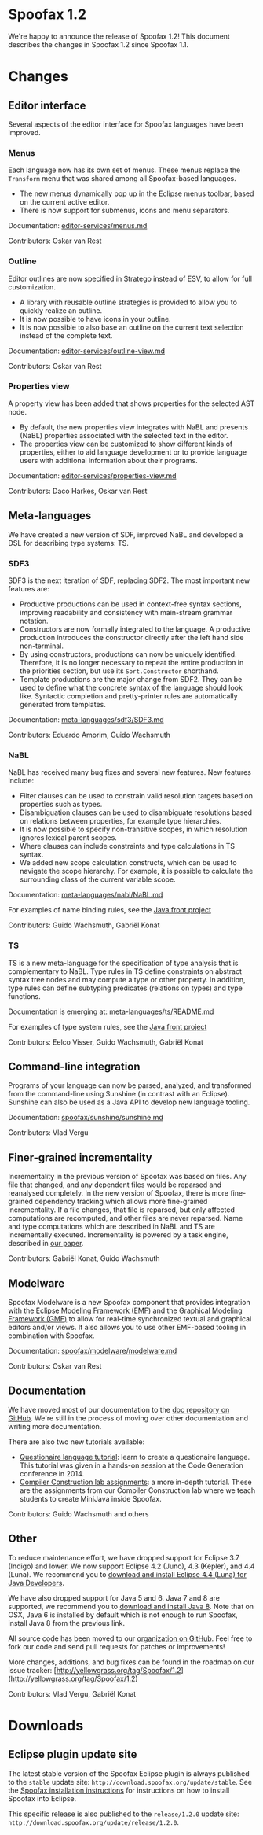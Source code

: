 # Spoofax 1.2

We're happy to announce the release of Spoofax 1.2! This document describes the changes in Spoofax 1.2 since Spoofax 1.1.

# Changes

## Editor interface

Several aspects of the editor interface for Spoofax languages have been improved.

### Menus

Each language now has its own set of menus. These menus replace the `Transform` menu that was shared among all Spoofax-based languages.

- The new menus dynamically pop up in the Eclipse menus toolbar, based on the current active editor.
- There is now support for submenus, icons and menu separators.

Documentation: [editor-services/menus.md](../../editor-services/menus.md)

Contributors: Oskar van Rest

### Outline

Editor outlines are now specified in Stratego instead of ESV, to allow for full customization.

- A library with reusable outline strategies is provided to allow you to quickly realize an outline.
- It is now possible to have icons in your outline.
- It is now possible to also base an outline on the current text selection instead of the complete text.

Documentation: [editor-services/outline-view.md](../../editor-services/outline-view.md)

Contributors: Oskar van Rest

### Properties view

A property view has been added that shows properties for the selected AST node.

- By default, the new properties view integrates with NaBL and presents (NaBL) properties associated with the selected text in the editor.
- The properties view can be customized to show different kinds of properties, either to aid language development or to provide language users with additional information about their programs.

Documentation: [editor-services/properties-view.md](../../editor-services/properties-view.md)

Contributors: Daco Harkes, Oskar van Rest

## Meta-languages

We have created a new version of SDF, improved NaBL and developed a DSL for describing type systems: TS.

### SDF3

SDF3 is the next iteration of SDF, replacing SDF2. The most important new features are:

- Productive productions can be used in context-free syntax sections, improving readability and consistency with main-stream grammar notation.
- Constructors are now formally integrated to the language. A productive production introduces the constructor directly after the left hand side non-terminal.
- By using constructors, productions can now be uniquely identified. Therefore, it is no longer necessary to repeat the entire production in the priorities section, but use its `Sort.Constructor` shorthand.
- Template productions are the major change from SDF2. They can be used to define what the concrete syntax of the language should look like. Syntactic completion and pretty-printer rules are automatically generated from templates.

Documentation: [meta-languages/sdf3/SDF3.md](../../meta-languages/sdf3/SDF3.md)

Contributors: Eduardo Amorim, Guido Wachsmuth

### NaBL

NaBL has received many bug fixes and several new features. New features include:

- Filter clauses can be used to constrain valid resolution targets based on properties such as types.
- Disambiguation clauses can be used to disambiguate resolutions based on relations between properties, for example type hierarchies.
- It is now possible to specify non-transitive scopes, in which resolution ignores lexical parent scopes.
- Where clauses can include constraints and type calculations in TS syntax.
- We added new scope calculation constructs, which can be used to navigate the scope hierarchy. For example, it is possible to calculate the surrounding class of the current variable scope.

Documentation: [meta-languages/nabl/NaBL.md](../../meta-languages/nabl/NaBL.md)

For examples of name binding rules, see the [Java front project](https://github.com/metaborg/java-front/tree/ts-rules/java-front/languages/Java-1.5)

Contributors: Guido Wachsmuth, Gabriël Konat

### TS

TS is a new meta-language for the specification of type analysis that is complementary to NaBL. Type rules in TS define constraints on abstract syntax tree nodes and may compute a type or other property. In addition, type rules can define subtyping predicates (relations on types) and type functions.

Documentation is emerging at: [meta-languages/ts/README.md](../../meta-languages/ts/TS.md)

For examples of type system rules, see the [Java front project](https://github.com/metaborg/java-front/tree/ts-rules/java-front/languages/Java-1.5)

Contributors: Eelco Visser, Guido Wachsmuth, Gabriël Konat

## Command-line integration

Programs of your language can now be parsed, analyzed, and transformed from the command-line using Sunshine (in contrast with an Eclipse). Sunshine can also be used as a Java API to develop new language tooling.

Documentation: [spoofax/sunshine/sunshine.md](../../spoofax/sunshine/sunshine.md)

Contributors: Vlad Vergu

## Finer-grained incrementality

Incrementality in the previous version of Spoofax was based on files. Any file that changed, and any dependent files would be reparsed and reanalysed completely. In the new version of Spoofax, there is more fine-grained dependency tracking which allows more fine-grained incrementality. If a file changes, that file is reparsed, but only affected computations are recomputed, and other files are never reparsed. Name and type computations which are described in NaBL and TS are incrementally executed. Incrementality is powered by a task engine, described in [our paper](http://swerl.tudelft.nl/twiki/pub/Main/TechnicalReports/TUD-SERG-2013-014.pdf). 

Contributors: Gabriël Konat, Guido Wachsmuth

## Modelware

Spoofax Modelware is a new Spoofax component that provides integration with the [Eclipse Modeling Framework (EMF)](http://www.eclipse.org/modeling/emf/) and the [Graphical Modeling Framework (GMF)](http://eclipse.org/gmf-tooling/) to allow for real-time synchronized textual and graphical editors and/or views. It also allows you to use other EMF-based tooling in combination with Spoofax.

Documentation: [spoofax/modelware/modelware.md](../../spoofax/modelware/modelware.md)

Contributors: Oskar van Rest

## Documentation

We have moved most of our documentation to the [doc repository on GitHub](https://github.com/metaborg/doc). We're still in the process of moving over other documentation and writing more documentation. 

There are also two new tutorials available:

* [Questionaire language tutorial](../../tutorials/cg2014/README.md): learn to create a questionaire language. This tutorial was given in a hands-on session at the Code Generation conference in 2014.
* [Compiler Construction lab assignments](https://github.com/TUDelft-IN4303/assignments/tree/master/milestone1-editor): a more in-depth tutorial. These are the assignments from our Compiler Construction lab where we teach students to create MiniJava inside Spoofax.

Contributors: Guido Wachsmuth and others

## Other

To reduce maintenance effort, we have dropped support for Eclipse 3.7 (Indigo) and lower. We now support Eclipse 4.2 (Juno), 4.3 (Kepler), and 4.4 (Luna). We recommend you to [download and install Eclipse 4.4 (Luna) for Java Developers](http://www.eclipse.org/downloads/packages/eclipse-ide-java-developers/lunasr1).

We have also dropped support for Java 5 and 6. Java 7 and 8 are supported, we recommend you to [download and install Java 8](http://www.oracle.com/technetwork/java/javase/downloads/jdk8-downloads-2133151.html). Note that on OSX, Java 6 is installed by default which is not enough to run Spoofax, install Java 8 from the previous link.

All source code has been moved to our [organization on GitHub](https://github.com/orgs/metaborg/). Feel free to fork our code and send pull requests for patches or improvements!

More changes, additions, and bug fixes can be found in the roadmap on our issue tracker: [http://yellowgrass.org/tag/Spoofax/1.2](http://yellowgrass.org/tag/Spoofax/1.2)

Contributors: Vlad Vergu, Gabriël Konat


# Downloads

## Eclipse plugin update site

The latest stable version of the Spoofax Eclipse plugin is always published to the `stable` update site: `http://download.spoofax.org/update/stable`. See the [Spoofax installation instructions](http://metaborg.org/wiki/spoofax/download) for instructions on how to install Spoofax into Eclipse.

This specific release is also published to the `release/1.2.0` update site: `http://download.spoofax.org/update/release/1.2.0`.
